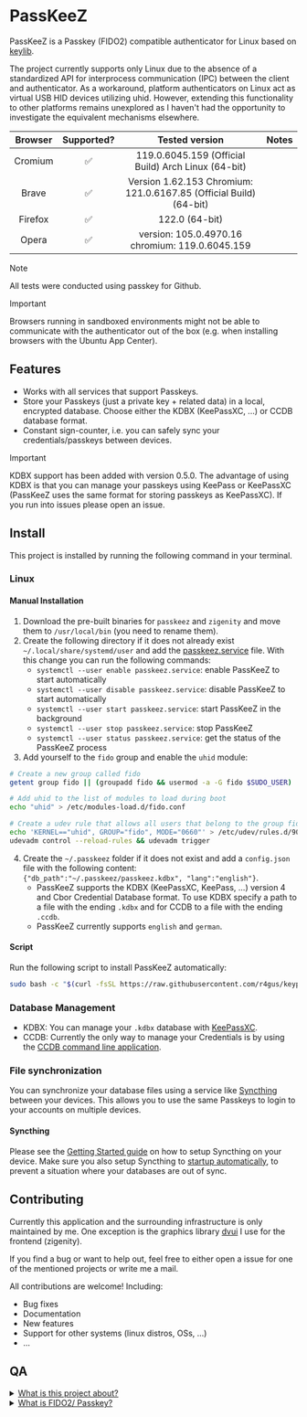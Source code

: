 # PassKeeZ

PassKeeZ is a Passkey (FIDO2) compatible authenticator for Linux based on [keylib](https://github.com/r4gus/keylib).

The project currently supports only Linux due to the absence of a standardized API for interprocess communication (IPC) between the client and authenticator. As a workaround, platform authenticators on Linux act as virtual USB HID devices utilizing uhid. However, extending this functionality to other platforms remains unexplored as I haven't had the opportunity to investigate the equivalent mechanisms elsewhere.

| Browser | Supported? | Tested version| Notes |
|:-------:|:----------:|:-------------:|:-----:|
| Cromium   | &#9989;    | 119.0.6045.159 (Official Build) Arch Linux (64-bit) | |
| Brave | &#9989; | Version 1.62.153 Chromium: 121.0.6167.85 (Official Build) (64-bit) | |
| Firefox | &#9989; | 122.0 (64-bit) |  |
| Opera | &#9989; | version: 105.0.4970.16 chromium: 119.0.6045.159 | |

> [!NOTE]
> All tests were conducted using passkey for Github.

> [!IMPORTANT]
> Browsers running in sandboxed environments might not be able to communicate with the authenticator out of the box (e.g. when installing browsers with the Ubuntu App Center).

## Features

* Works with all services that support Passkeys.
* Store your Passkeys (just a private key + related data) in a local, encrypted database. Choose either the KDBX (KeePassXC, ...) or CCDB database format.
* Constant sign-counter, i.e. you can safely sync your credentials/passkeys between devices.

> [!IMPORTANT]
> KDBX support has been added with version 0.5.0. The advantage of using KDBX is that you can manage your passkeys using KeePass or KeePassXC (PassKeeZ uses the same format for storing passkeys as KeePassXC). If you run into issues please open an issue.

## Install

This project is installed by running the following command in your terminal.

### Linux

#### Manual Installation

1. Download the pre-built binaries for `passkeez` and `zigenity` and move them to `/usr/local/bin` (you need to rename them).
2. Create the following directory if it does not already exist `~/.local/share/systemd/user` and add the [passkeez.service](https://github.com/Zig-Sec/PassKeeZ/blob/master/script/passkeez.service) file. With this change you can run the following commands:
    - `systemctl --user enable passkeez.service`: enable PassKeeZ to start automatically
    - `systemctl --user disable passkeez.service`: disable PassKeeZ to start automatically
    - `systemctl --user start passkeez.service`: start PassKeeZ in the background
    - `systemctl --user stop passkeez.service`: stop PassKeeZ
    - `systemctl --user status passkeez.service`: get the status of the PassKeeZ process
3. Add yourself to the `fido` group and enable the `uhid` module:
```bash
# Create a new group called fido
getent group fido || (groupadd fido && usermod -a -G fido $SUDO_USER)

# Add uhid to the list of modules to load during boot
echo "uhid" > /etc/modules-load.d/fido.conf

# Create a udev rule that allows all users that belong to the group fido to access /dev/uhid
echo 'KERNEL=="uhid", GROUP="fido", MODE="0660"' > /etc/udev/rules.d/90-uinput.rules
udevadm control --reload-rules && udevadm trigger
```
4. Create the `~/.passkeez` folder if it does not exist and add a `config.json` file with the following content: `{"db_path":"~/.passkeez/passkeez.kdbx", "lang":"english"}`.
    - PassKeeZ supports the KDBX (KeePassXC, KeePass, ...) version 4 and Cbor Credential Database format. To use KDBX specify a path to a file with the ending `.kdbx` and for CCDB to a file with the ending `.ccdb`.
    - PassKeeZ currently supports `english` and `german`.

#### Script

Run the following script to install PassKeeZ automatically:

```bash
sudo bash -c "$(curl -fsSL https://raw.githubusercontent.com/r4gus/keypass/master/script/install-beta.sh)"
```

### Database Management

- KDBX: You can manage your `.kdbx` database with [KeePassXC](https://keepassxc.org/).
- CCDB: Currently the only way to manage your Credentials is by using the [CCDB command line application](https://github.com/r4gus/ccdb).

### File synchronization

You can synchronize your database files using a service like [Syncthing](https://docs.syncthing.net/intro/getting-started.html) between your devices. This allows you to use the same Passkeys to login to your accounts on multiple devices.

#### Syncthing

Please see the [Getting Started guide](https://docs.syncthing.net/intro/getting-started.html) on how to setup Syncthing on your device. Make sure you also setup Syncthing to [startup automatically](https://docs.syncthing.net/users/autostart.html#linux), to prevent a situation where your databases are out of sync.

## Contributing

Currently this application and the surrounding infrastructure is only maintained by me. One exception is the graphics library [dvui](https://github.com/david-vanderson/dvui) I use for the frontend (zigenity).

If you find a bug or want to help out, feel free to either open a issue for one of the mentioned projects or write me a mail.

All contributions are welcome! Including:

* Bug fixes
* Documentation
* New features
* Support for other systems (linux distros, OSs, ...)
* ...

## QA

<details>
<summary><ins>What is this project about?</ins></summary>

FIDO2 stands as a dedicated authentication protocol crafted for diverse authentication needs. Whether employed as a standalone method, supplanting traditional password-based authentication, or as an additional layer of security, FIDO2 serves both purposes. The FIDO Alliance has actively advocated for the widespread adoption of this protocol for several years, with 2023 witnessing a substantial surge in its adoption. However, it's crucial to note that FIDO2 introduces a heightened level of complexity in comparison to conventional passwords. Notably, the use of roaming authenticators, such as YubiKey, can be a cost-intensive aspect.

Upon initiating the keylib project in October 2022, my primary objective was to develop a library empowering individuals to transform their own hardware, such as ESP32, into a functional authenticator. I believe I've achieved this goal successfully. However, during this process, I also recognized the evolving trend favoring hybrid/platform authenticators with discoverable credentials, now commonly marketed as Passkeys.

While traditional authenticators like YubiKeys provide robust protection against various attacks, they come with notable drawbacks. Their high cost, limited update/patching capabilities, and restricted storage for discoverable credentials (for instance, my YubiKey 5 supports around 25 credentials) underscore these challenges. Additionally, the inability to back up data, although enhancing confidentiality, poses availability concerns. The official solution offered for this predicament is surprisingly simple: "buy a second one."

Conversely, platform authenticators present a more flexible and cost-effective alternative. Unlike traditional counterparts, they can undergo regular updates and patches, akin to any software component. Furthermore, these authenticators permit the backup and secure sharing of credentials, leveraging an encrypted database within this project.

One key advantage lies in their cost-effectiveness, eliminating the need for additional hardware. When implemented with precision, platform authenticators can attain a commendable level of security, providing a compelling alternative to their more expensive counterparts.

The primary objective of this project is to furnish an alternative —keeping in mind that the term "alternative" is subjective and, due to resource constraints, I may not offer a polished, "commercial-grade" product— to existing commercial Passkey implementations.

</details>

<details>
<summary><ins>What is FIDO2/ Passkey?</ins></summary>
Please read the QA of the [keylib](https://github.com/r4gus/keylib) project.
</details>

<!--
## Showcase

<table>
  <tr>
    <td><img src="static/login.png" width="400"></td>
    <td><img src="static/new-database.png" width="400"></td>
  </tr>
  <tr>
    <td><img src="static/main.png" width="400"></td>
    <td><img src="static/assertion.png" width="400"></td>
  </tr>
</table>
-->
